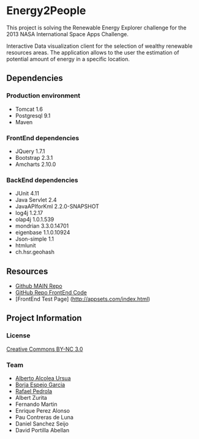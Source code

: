 Energy2People
=============

This project is solving the Renewable Energy Explorer challenge for the 2013 NASA International Space Apps Challenge.

Interactive Data visualization client for the selection of wealthy renewable resources areas. The application allows to the user the estimation of potential amount of energy in a specific location.


Dependencies
------------

### Production environment
 * Tomcat 1.6
 * Postgresql 9.1
 * Maven

### FrontEnd dependencies
 * JQuery 1.7.1
 * Bootstrap 2.3.1
 * Amcharts 2.10.0

### BackEnd dependencies
 * JUnit 4.11
 * Java Servlet 2.4
 * JavaAPIforKml 2.2.0-SNAPSHOT
 * log4j 1.2.17
 * olap4j 1.0.1.539
 * mondrian 3.3.0.14701
 * eigenbase 1.1.0.10924
 * Json-simple 1.1
 * htmlunit
 * ch.hsr.geohash


Resources
---------
 * [Github MAIN Repo](https://github.com/borja3790/SpaceAppMadrid)
 * [GitHub Repo FrontEnd Code](https://github.com/rafinskipg/Energy2PeopleFront)
 * [FrontEnd Test Page] (http://appsets.com/index.html)


Project Information
-------------------

### License
[Creative Commons BY-NC 3.0](http://creativecommons.org/licenses/by-nc/3.0/)


### Team
 * [Alberto Alcolea Ursua](https://github.com/albertoalcolea)
 * [Borja Espejo Garcia](https://github.com/borja3790)
 * [Rafael Pedrola](https://github.com/rafinskipg)
 * Albert Zurita
 * Fernando Martin
 * Enrique Perez Alonso
 * Pau Contreras de Luna
 * Daniel Sanchez Seijo 
 * David Portilla Abellan 
